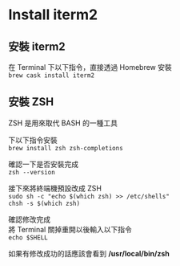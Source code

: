 # Install iterm2  

## 安裝 iterm2
在 Terminal 下以下指令，直接透過 Homebrew 安裝  
`brew cask install iterm2`  

## 安裝 ZSH  
ZSH 是用來取代 BASH 的一種工具  

下以下指令安裝  
`brew install zsh zsh-completions`  

確認一下是否安裝完成  
`zsh --version`  

接下來將終端機預設改成 ZSH  
`sudo sh -c "echo $(which zsh) >> /etc/shells"`  
`chsh -s $(which zsh)`  

確認修改完成  
將 Terminal 關掉重開以後輸入以下指令  
`echo $SHELL`  

如果有修改成功的話應該會看到 **/usr/local/bin/zsh**  